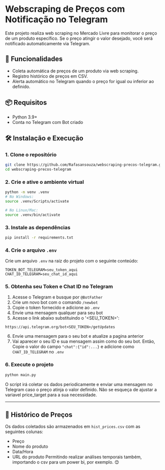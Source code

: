 
# Webscraping de Preços com Notificação no Telegram

Este projeto realiza web scraping no Mercado Livre para monitorar o preço de um produto específico. Se o preço atingir o valor desejado, você será notificado automaticamente via Telegram.


## 🚀 Funcionalidades
- Coleta automática de preços de um produto via web scraping.
- Registro histórico de preços em CSV.
- Alerta automático no Telegram quando o preço for igual ou inferior ao definido.

## 📦 Requisitos
- Python 3.9+
- Conta no Telegram com Bot criado

## 🛠️ Instalação e Execução

### 1. Clone o repositório
```bash
git clone https://github.com/Rafasansouza/webscraping-precos-telegram.git
cd webscraping-precos-telegram
```

### 2. Crie e ative o ambiente virtual
```bash
python -m venv .venv
# No Windows:
source .venv/Scripts/activate

# No Linux/Mac:
source .venv/bin/activate
```

### 3. Instale as dependências
```bash
pip install -r requirements.txt
```

### 4. Crie o arquivo `.env`
Crie um arquivo `.env` na raiz do projeto com o seguinte conteúdo:

```
TOKEN_BOT_TELEGRAM=seu_token_aqui
CHAT_ID_TELEGRAM=seu_chat_id_aqui
```

### 5. Obtenha seu Token e Chat ID no Telegram
1. Acesse o Telegram e busque por `@BotFather`
2. Crie um novo bot com o comando `/newbot`
3. Copie o token fornecido e adicione ao `.env`
4. Envie uma mensagem qualquer para seu bot
5. Acesse o link abaixo substituindo o '<SEU_TOKEN>':
```
https://api.telegram.org/bot<SEU_TOKEN>/getUpdates
```
6. Envie uma mensagem para o seu bot e atualize a pagina anterior
7. Vai aparecer o seu ID e sua mensagem assim como do seu bot. Então, Copie o valor do campo `"chat":{"id":...}` e adicione como `CHAT_ID_TELEGRAM` no `.env`

### 6. Execute o projeto
```bash
python main.py
```

O script irá coletar os dados periodicamente e enviar uma mensagem no Telegram caso o preço atinja o valor definido. Não se esqueça de ajustar a variavel price_target para a sua necessidade.

---

## 📄 Histórico de Preços
Os dados coletados são armazenados em `hist_prices.csv` com as seguintes colunas:
- Preço
- Nome do produto
- Data/Hora
- URL do produto
Permitindo realizar análises temporais também, importando o csv para um power bi, por exemplo. 😊
